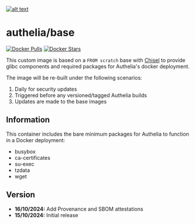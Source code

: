 [logo]: https://www.authelia.com/images/branding/title.png "Authelia"
[![alt text][logo]](https://www.authelia.com/)

# authelia/base
[![Docker Pulls](https://img.shields.io/docker/pulls/authelia/base.svg)](https://hub.docker.com/r/authelia/base/) [![Docker Stars](https://img.shields.io/docker/stars/authelia/base.svg)](https://hub.docker.com/r/authelia/base/)

This custom image is based on a `FROM scratch` base with [Chisel](https://github.com/canonical/chisel) to provide glibc components and required packages for Authelia's docker deployment.

The image will be re-built under the following scenarios:
1. Daily for security updates
2. Triggered before any versioned/tagged Authelia builds
3. Updates are made to the base images

## Information

This container includes the bare minimum packages for Authelia to function in a Docker deployment:

* busybox
* ca-certificates
* su-exec
* tzdata
* wget

## Version
- **16/10/2024:** Add Provenance and SBOM attestations
- **15/10/2024:** Initial release
